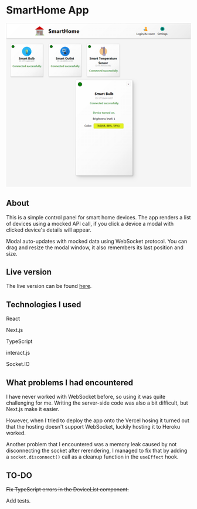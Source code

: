 # SmartHome App

![Screenshot of the app](https://github.com/TZ-fn/SmartHomeApp/blob/main/public/smart-home-app-dashboard.herokuapp.com_.png)

## About

This is a simple control panel for smart home devices. The app renders a list of devices using a mocked API call, if you click a device a modal with clicked device's details will appear.

Modal auto-updates with mocked data using WebSocket protocol. You can drag and resize the modal window, it also remembers its last position and size.

## Live version

The live version can be found [here]('https://smart-home-app-dashboard.herokuapp.com/').

## Technologies I used

React

Next.js

TypeScript

interact.js

Socket.IO

## What problems I had encountered

I have never worked with WebSocket before, so using it was quite challenging for me. Writing the server-side code was also a bit difficult, but Next.js make it easier.

However, when I tried to deploy the app onto the Vercel hosing it turned out that the hosting doesn't support WebSocket, luckily hosting it to Heroku worked.

Another problem that I encountered was a memory leak caused by not disconnecting the socket after rerendering, I managed to fix that by adding a `socket.disconnect()` call as a cleanup function in the `useEffect` hook.

## TO-DO

~~Fix TypeScript errors in the DeviceList component.~~

Add tests.
